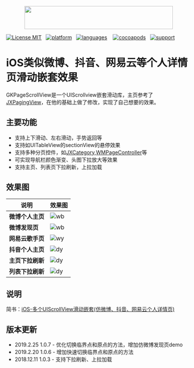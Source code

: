 <div align=center><img src="./GKPageScrollView.png" width="405" height="63" /></div>

[![License MIT](https://img.shields.io/badge/license-MIT-green.svg?style=flat)](https://raw.githubusercontent.com/QuintGao/GKPageScrollView/master/LICENSE)&nbsp;&nbsp;
[![platform](http://img.shields.io/cocoapods/p/GKPageScrollView.svg?style=flat)](http://cocoadocs.org/docsets/GKPageScrollView)&nbsp;&nbsp;
[![languages](https://img.shields.io/badge/language-objective--c-blue.svg)](#) &nbsp;&nbsp;
[![cocoapods](http://img.shields.io/cocoapods/v/GKPageScrollView.svg?style=flat)](https://cocoapods.org/pods/GKPageScrollView)&nbsp;&nbsp;
[![support](https://img.shields.io/badge/support-ios%208%2B-orange.svg)](#) 

iOS类似微博、抖音、网易云等个人详情页滑动嵌套效果
==========

GKPageScrollView是一个UIScrollview嵌套滑动库，主页参考了[JXPagingView](https://github.com/pujiaxin33/JXPagingView)，在他的基础上做了修改，实现了自己想要的效果。

## 主要功能

- 支持上下滑动、左右滑动，手势返回等
- 支持如UITableView的sectionView的悬停效果
- 支持多种分页控件，如[JXCategory](https://github.com/pujiaxin33/JXCategoryView),[WMPageController](https://github.com/wangmchn/WMPageController)等
- 可实现导航栏颜色渐变、头图下拉放大等效果
- 支持主页、列表页下拉刷新，上拉加载

## 效果图

| 说明 | 效果图 |
|-------|-------|
| **微博个人主页** | ![wb](https://github.com/QuintGao/GKPageScrollView/blob/master/GKPageScrollViewDemo/gif/wb.gif) |
| **微博发现页** | ![wb](https://github.com/QuintGao/GKPageScrollView/blob/master/GKPageScrollViewDemo/gif/wb_find.gif) |
| **网易云歌手页** | ![wy](https://github.com/QuintGao/GKPageScrollView/blob/master/GKPageScrollViewDemo/gif/wy.gif) |
| **抖音个人主页** | ![dy](https://github.com/QuintGao/GKPageScrollView/blob/master/GKPageScrollViewDemo/gif/dy.gif) |
| **主页下拉刷新** | ![dy](https://github.com/QuintGao/GKPageScrollView/blob/master/GKPageScrollViewDemo/gif/mainRefresh.gif) |
| **列表下拉刷新** | ![dy](https://github.com/QuintGao/GKPageScrollView/blob/master/GKPageScrollViewDemo/gif/listRefresh.gif) |

## 说明
简书：[iOS-多个UIScrollView滑动嵌套(仿微博、抖音、网易云个人详情页)](https://www.jianshu.com/p/5ce57fccdc03)

## 版本更新
* 2019.2.25   1.0.7 - 优化切换临界点和原点的方法，增加仿微博发现页demo
* 2019.2.20   1.0.6 - 增加快速切换临界点和原点的方法
* 2018.12.11 1.0.3 - 支持下拉刷新、上拉加载

